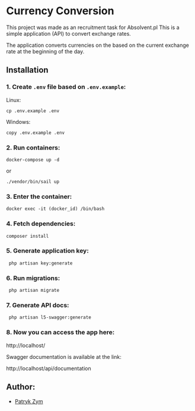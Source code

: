 # Currency Conversion

This project was made as an recruitment task for Absolvent.pl
This is a simple application (API) to convert exchange rates.

The application converts currencies on the based on the current exchange rate at the beginning of the day.

## Installation
### 1. Create `.env` file based on `.env.example`:
Linux:
```shell script
cp .env.example .env
```
Windows:
```shell script
copy .env.example .env
```
### 2. Run containers:
```shell script
docker-compose up -d
```
or
```shell script
./vendor/bin/sail up
```

### 3. Enter the container:
```shell script
docker exec -it (docker_id) /bin/bash
```

### 4. Fetch dependencies:
```shell script
composer install
```

### 5. Generate application key:
```shell script
 php artisan key:generate
```

### 6. Run migrations:
```shell script
 php artisan migrate
```

### 7. Generate API docs:
```shell script
 php artisan l5-swagger:generate
```

### 8. Now you can access the app here:
http://localhost/

Swagger documentation is available at the link:

http://localhost/api/documentation

## Author:
- [Patryk Zym](https://github.com/rewe999/)
